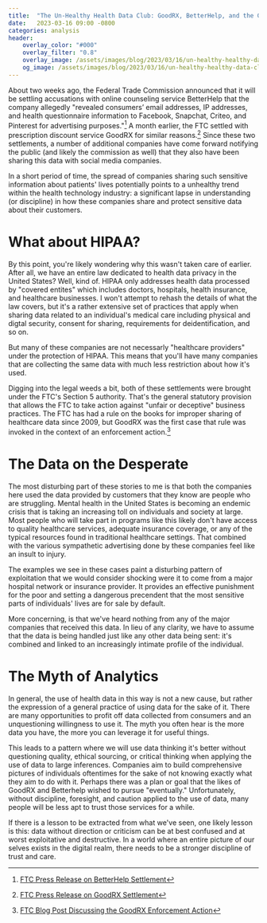 ```yaml
---
title:  "The Un-Healthy Health Data Club: GoodRX, BetterHelp, and the Growing Horizon of Health Data Privacy"
date:   2023-03-16 09:00 -0800
categories: analysis
header:
    overlay_color: "#000"
    overlay_filter: "0.8"
    overlay_image: /assets/images/blog/2023/03/16/un-healthy-healthy-data-club.png
    og_image: /assets/images/blog/2023/03/16/un-healthy-healthy-data-club.png
---
```

About two weeks ago, the Federal Trade Commission announced that it will be
settling accusations with online counseling service BetterHelp that the company
allegedly "revealed consumers’ email addresses, IP addresses, and health
questionnaire information to Facebook, Snapchat, Criteo, and Pinterest for
advertising purposes."[^1] A month earlier, the FTC settled with prescription
discount service GoodRX for similar reasons.[^2] Since these two settlements, a
number of additional companies have come forward notifying the public (and
likely the commission as well) that they also have been sharing this data with
social media companies.

In a short period of time, the spread of companies sharing such sensitive
information about patients' lives potentially points to a unhealthy trend within
the health technology industry: a significant lapse in understanding (or
discipline) in how these companies share and protect sensitive data about their
customers.

# What about HIPAA?

By this point, you're likely wondering why this wasn't taken care of earlier.
After all, we have an entire law dedicated to health data privacy in the United
States? Well, kind of. HIPAA only addresses health data processed by "covered
entites" which includes doctors, hospitals, health insurance, and healthcare
businesses. I won't attempt to rehash the details of what the law covers, but
it's a rather extensive set of practices that apply when sharing data related to
an individual's medical care including physical and digtal security, consent for
sharing, requirements for deidentification, and so on.

But many of these companies are not necessarly "healthcare providers" under the
protection of HIPAA. This means that you'll have many companies that are
collecting the same data with much less restriction about how it's used.

Digging into the legal weeds a bit, both of these settlements were brought under
the FTC's Section 5 authority. That's the general statutory provision that
allows the FTC to take action against "unfair or deceptive" business practices.
The FTC has had a rule on the books for improper sharing of healthcare data
since 2009, but GoodRX was the first case that rule was invoked in the context
of an enforcement action.[^3]

# The Data on the Desperate

The most disturbing part of these stories to me is that both the companies here
used the data provided by customers that they know are people who are
struggling. Mental health in the United States is becoming an endemic crisis
that is taking an increasing toll on individuals and society at large. Most
people who will take part in programs like this likely don't have access to
quality healthcare services, adequate insurance coverage, or any of the typical
resources found in traditional healthcare settings. That combined with the
various sympathetic advertising done by these companies feel like an insult to
injury.

The examples we see in these cases paint a disturbing pattern of exploitation
that we would consider shocking were it to come from a major hospital network
or insurance provider. It provides an effective punishment for the poor and
setting a dangerous precendent that the most sensitive parts of individuals'
lives are for sale by default.

More concerning, is that we've heard nothing from any of the major companies
that received this data. In lieu of any clarity, we have to assume that the data
is being handled just like any other data being sent: it's combined and linked
to an increasingly intimate profile of the individual.

# The Myth of Analytics

In general, the use of health data in this way is not a new cause, but rather
the expression of a general practice of using data for the sake of it. There are
many opportunities to profit off data collected from consumers and an
unquestioning willingness to use it. The myth you often hear is the more data
you have, the more you can leverage it for useful things.

This leads to a pattern where we will use data thinking it's better without
questioning quality, ethical sourcing, or critical thinking when applying the
use of data to large inferences. Companies aim to build comprehensive pictures
of individuals oftentimes for the sake of not knowing exactly what they aim to
do with it. Perhaps there was a plan or goal that the likes of GoodRX and
Betterhelp wished to pursue "eventually." Unfortunately, without discipline,
foresight, and caution applied to the use of data, many people will be less apt
to trust those services for a while.

If there is a lesson to be extracted from what we've seen, one likely lesson is
this: data without direction or criticism can be at best confused and at worst
exploitative and destructive. In a world where an entire picture of our selves
exists in the digital realm, there needs to be a stronger discipline of trust
and care.

[^1]: [FTC Press Release on BetterHelp Settlement](https://www.ftc.gov/news-events/news/press-releases/2023/03/ftc-ban-betterhelp-revealing-consumers-data-including-sensitive-mental-health-information-facebook)
[^2]: [FTC Press Release on GoodRX Settlement](https://www.ftc.gov/news-events/news/press-releases/2023/02/ftc-enforcement-action-bar-goodrx-sharing-consumers-sensitive-health-info-advertising)
[^3]: [FTC Blog Post Discussing the GoodRX Enforcement Action](https://www.ftc.gov/business-guidance/blog/2023/02/first-ftc-health-breach-notification-rule-case-addresses-goodrxs-not-so-good-privacy-practices)